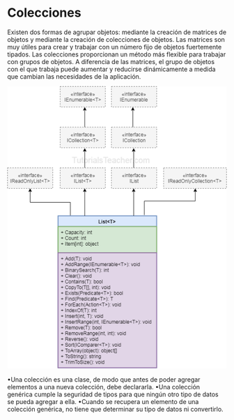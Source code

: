# Colecciones
Existen dos formas de agrupar objetos: mediante la creación de matrices de objetos y mediante la creación de colecciones de objetos.
Las matrices son muy útiles para crear y trabajar con un número fijo de objetos fuertemente tipados.
Las colecciones proporcionan un método más flexible para trabajar con grupos de objetos.
A diferencia de las matrices, el grupo de objetos con el que trabaja puede aumentar y reducirse dinámicamente a medida que cambian las necesidades de la aplicación.

![List](https://github.com/dev-Niko/tla/blob/master/list.png)

•Una colección es una clase, de modo que antes de poder agregar elementos a una nueva colección, debe declararla.
•Una colección genérica cumple la seguridad de tipos para que ningún otro tipo de datos se pueda agregar a ella.
•Cuando se recupera un elemento de una colección genérica, no tiene que determinar su tipo de datos ni convertirlo.


<!--stackedit_data:
eyJoaXN0b3J5IjpbLTE3NDEwMDk0MDksLTczODcwNDU1NV19
-->